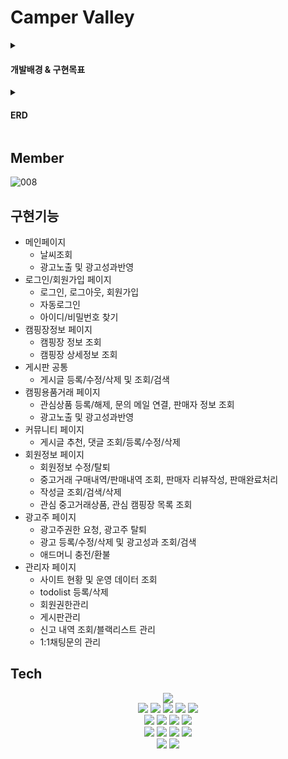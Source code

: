 # Camper Valley
<details>
<summary><h4>개발배경 & 구현목표</h4></summary>
<img src="https://user-images.githubusercontent.com/94452904/188316743-97a3c6cf-4a1d-48b2-94cc-f6fcb5891205.png"/>
</details>
<details>
<summary><h4>ERD</h4></summary>
<img src="https://user-images.githubusercontent.com/94452904/188317686-3496b9ae-4ea3-4127-b7bb-c3254e2a3215.PNG"/>
</details>

## Member
![008](https://user-images.githubusercontent.com/94452904/188316308-66cf3308-5b3b-430c-8c90-1ccad330172e.png)

## 구현기능
- 메인페이지
  -	날씨조회
  -	광고노출 및 광고성과반영
- 로그인/회원가입 페이지
  - 로그인, 로그아웃, 회원가입
  - 자동로그인
  - 아이디/비밀번호 찾기
- 캠핑장정보 페이지
  - 캠핑장 정보 조회
  - 캠핑장 상세정보 조회
- 게시판 공통
  - 게시글 등록/수정/삭제 및 조회/검색
- 캠핑용품거래 페이지
  - 관심상품 등록/해제, 문의 메일 연결, 판매자 정보 조회
  - 광고노출 및 광고성과반영
- 커뮤니티 페이지
  - 게시글 추천, 댓글 조회/등록/수정/삭제
- 회원정보 페이지
  - 회원정보 수정/탈퇴
  - 중고거래 구매내역/판매내역 조회, 판매자 리뷰작성, 판매완료처리
  - 작성글 조회/검색/삭제
  -	관심 중고거래상품, 관심 캠핑장 목록 조회
- 광고주 페이지
  - 광고주권한 요청, 광고주 탈퇴
  - 광고 등록/수정/삭제 및 광고성과 조회/검색
  - 애드머니 충전/환불
- 관리자 페이지
  - 사이트 현황 및 운영 데이터 조회
  - todolist 등록/삭제
  - 회원권한관리
  - 게시판관리
  - 신고 내역 조회/블랙리스트 관리
  - 1:1채팅문의 관리


## Tech
<div align="center">
<img src="https://img.shields.io/badge/Window-0078D6?style=flat-square&logo=Windows"/></br><img src="https://img.shields.io/badge/HTML5-E34F26?style=flat-square&logo=HTML5&logoColor=ffffff"/> <img src="https://img.shields.io/badge/CSS3-1572B6?style=flat-square&logo=CSS3&logoColor=ffffff"/> <img src="https://img.shields.io/badge/JavaScript-F7DF1E?style=flat-square&logo=JavaScript&logoColor=ffffff"/> <img src="https://img.shields.io/badge/jQuery-0769AD?style=flat-square&logo=jQuery&logoColor=ffffff"/> <img src="https://img.shields.io/badge/Chart.js-FF6384?style=flat-square&logo=Chart.js&logoColor=ffffff"/></br><img src="https://img.shields.io/badge/Java1.8-29792d?style=flat-square"/> <img src="https://img.shields.io/badge/Apache Tomcat-F8DC75?style=flat-square&logo=Apache Tomcat&logoColor=000000"/> <img src="https://img.shields.io/badge/Oracle-f80000?style=flat-square&logo=Oracle"/> <img src="https://img.shields.io/badge/Oracle Cloud DB-f80000?style=flat-square&logo=Oracle"/></br><img src="https://img.shields.io/badge/Spring-6DB33F?style=flat-square&logo=Spring&logoColor=ffffff"/> <img src="https://img.shields.io/badge/Spring Security-6DB33F?style=flat-square&logo=Spring Security&logoColor=ffffff"/> <img src="https://img.shields.io/badge/Mybatis-2e2423?style=flat-square"/> <img src="https://img.shields.io/badge/Bootstrap-7952B3?style=flat-square&logo=Bootstrap&logoColor=ffffff"/></br><img src="https://img.shields.io/badge/Git-F05032?style=flat-square&logo=Git&logoColor=ffffff"/> <img src="https://img.shields.io/badge/GitHub-181717?style=flat-square&logo=GitHub&logoColor=ffffff"/>
</div>


